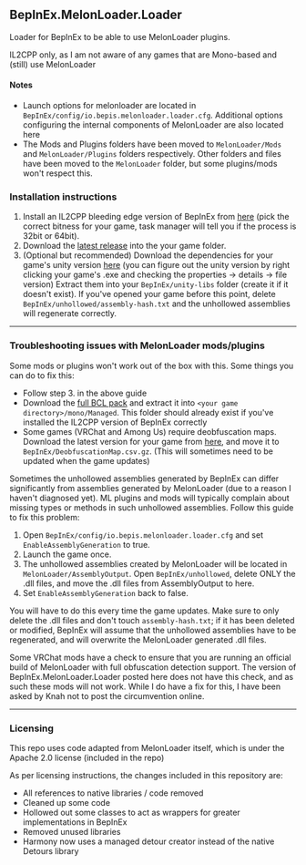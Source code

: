 ## BepInEx.MelonLoader.Loader

Loader for BepInEx to be able to use MelonLoader plugins.

IL2CPP only, as I am not aware of any games that are Mono-based and (still) use MelonLoader

#### Notes

- Launch options for melonloader are located in `BepInEx/config/io.bepis.melonloader.loader.cfg`. Additional options configuring the internal components of MelonLoader are also located here
- The Mods and Plugins folders have been moved to `MelonLoader/Mods` and `MelonLoader/Plugins` folders respectively. Other folders and files have been moved to the `MelonLoader` folder, but some plugins/mods won't respect this.

### Installation instructions

1. Install an IL2CPP bleeding edge version of BepInEx from [here](https://builds.bepis.io/projects/bepinex_be) (pick the correct bitness for your game, task manager will tell you if the process is 32bit or 64bit).
2. Download the [latest release](https://github.com/BepInEx/BepInEx.MelonLoader.Loader/releases) into the your game folder.
3. (Optional but recommended) Download the dependencies for your game's unity version [here](https://github.com/HerpDerpinstine/MelonLoader/tree/master/BaseLibs/UnityDependencies) (you can figure out the unity version by right clicking your game's .exe and checking the properties -> details -> file version)
     Extract them into your `BepInEx/unity-libs` folder (create it if it doesn't exist). If you've opened your game before this point, delete `BepInEx/unhollowed/assembly-hash.txt` and the unhollowed assemblies will regenerate correctly.

--------

### Troubleshooting issues with MelonLoader mods/plugins

Some mods or plugins won't work out of the box with this. Some things you can do to fix this:

- Follow step 3. in the above guide
- Download the [full BCL pack](https://github.com/BepInEx/mono/releases/download/2020.11.08/FullBCL.zip) and extract it into `<your game directory>/mono/Managed`. This folder should already exist if you've installed the IL2CPP version of BepInEx correctly
- Some games (VRChat and Among Us) require deobfuscation maps. Download the latest version for your game from [here](https://github.com/LavaGang/Deobfuscation-Maps), and move it to `BepInEx/DeobfuscationMap.csv.gz`. (This will sometimes need to be updated when the game updates)

Sometimes the unhollowed assemblies generated by BepInEx can differ significantly from assemblies generated by MelonLoader (due to a reason I haven't diagnosed yet). ML plugins and mods will typically complain about missing types or methods in such unhollowed assemblies. Follow this guide to fix this problem:
1. Open `BepInEx/config/io.bepis.melonloader.loader.cfg` and set `EnableAssemblyGeneration` to true.
2. Launch the game once.
3. The unhollowed assemblies created by MelonLoader will be located in `MelonLoader/AssemblyOutput`. Open `BepInEx/unhollowed`, delete ONLY the .dll files, and move the .dll files from AssemblyOutput to here.
4. Set `EnableAssemblyGeneration` back to false.

You will have to do this every time the game updates. Make sure to only delete the .dll files and don't touch `assembly-hash.txt`; if it has been deleted or modified, BepInEx will assume that the unhollowed assemblies have to be regenerated, and will overwrite the MelonLoader generated .dll files.


Some VRChat mods have a check to ensure that you are running an official build of MelonLoader with full obfuscation detection support. The version of BepInEx.MelonLoader.Loader posted here does not have this check, and as such these mods will not work. While I do have a fix for this, I have been asked by Knah not to post the circumvention online.

-------

### Licensing

This repo uses code adapted from MelonLoader itself, which is under the Apache 2.0 license (included in the repo)

As per licensing instructions, the changes included in this repository are:
- All references to native libraries / code removed
- Cleaned up some code
- Hollowed out some classes to act as wrappers for greater implementations in BepInEx
- Removed unused libraries
- Harmony now uses a managed detour creator instead of the native Detours library
